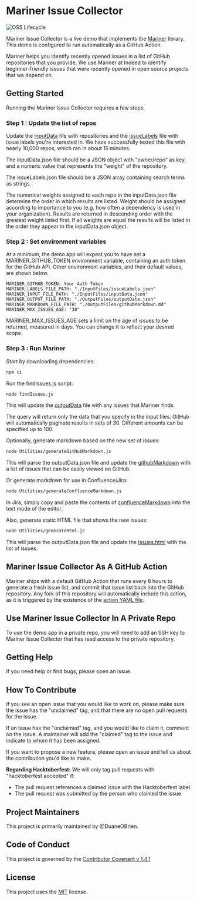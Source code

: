 # Mariner Issue Collector

![OSS Lifecycle](https://img.shields.io/osslifecycle/indeedeng/mariner-issue-collector.svg)

Mariner Issue Collector is a live demo that implements the [Mariner](https://github.com/indeedeng/mariner) library. This demo is configured to run automatically as a GitHub Action.

Mariner helps you identify recently opened issues in a list of GitHub repositories that you provide. We use Mariner at Indeed to identify beginner-friendly issues that were recently opened in open source projects that we depend on.

## Getting Started

Running the Mariner Issue Collector requires a few steps.

### Step 1 : Update the list of repos

Update the [inputData](./InputFiles/inputData.json) file with repositories and the [issueLabels](./InputFiles/issueLabels.json) file with issue labels you're interested in. We have successfully tested this file with nearly 10,000 repos, which ran in about 15 minutes. 

The inputData.json file should be a JSON object with "owner/repo" as key, and a numeric value that represents the "weight" of the repository. 

The issueLabels.json file should be a JSON array containing search terms as strings.

The numerical weights assigned to each repo in the inputData.json file determine the order in which results are listed. Weight should be assigned according to importance to you (e.g. how often a dependency is used in your organization). Results are returned in descending order with the greatest weight listed first. If all weights are equal the results will be listed in the order they appear in the inputData.json object.

### Step 2 : Set environment variables

At a minimum, the demo app will expect you to have set a MARINER_GITHUB_TOKEN environment variable, containing an auth token for the GitHub API. Other environment variables, and their default values, are shown below.

```
MARINER_GITHUB_TOKEN: Your Auth Token
MARINER_LABELS_FILE_PATH: "./InputFiles/issueLabels.json"
MARINER_INPUT_FILE_PATH: "./InputFiles/inputData.json"
MARINER_OUTPUT_FILE_PATH: "./OutputFiles/outputData.json"
MARINER_MARKDOWN_FILE_PATH: "./OutputFiles/githubMarkdown.md"
MARINER_MAX_ISSUES_AGE: "30"
```

MARINER_MAX_ISSUES_AGE sets a limit on the age of issues to be returned, measured in days. You can change it to reflect your desired scope.

### Step 3 : Run Mariner

Start by downloading dependencies:

```bash
npm ci
```

Run the findIssues.js script:

```bash
node findIssues.js
```

This will update the [outputData](./OutputFiles/outputData.json) file with any issues that Mariner finds.

The query will return only the data that you specify in the input files. GitHub will automatically paginate results in sets of 30. Different amounts can be specified up to 100.

Optionally, generate markdown based on the new set of issues:

```bash
node Utilities/generateGitHubMarkdown.js
```

This will parse the outputData.json file and update the [githubMarkdown](./OutputFiles/githubMarkdown.md) with a list of issues that can be easily viewed on GitHub.

Or generate markdown for use in Confluence/Jira:

```bash
node Utilities/generateConfluenceMarkdown.js
```

In Jira, simply copy and paste the contents of [confluenceMarkdown](./OutputFiles/confluenceMarkdown.md) into the text mode of the editor.

Also, generate static HTML file that shows the new issues:

```bash
node Utilities/generateHtml.js
```

This will parse the outputData.json file and update the [Issues.html](./OutputFiles/Issues.html) with the list of issues.

## Mariner Issue Collector As A GitHub Action

Mariner ships with a default GitHub Action that runs every 8 hours to generate a fresh issue list,
and commit that issue list back into the GitHub repository.
Any fork of this repository will automatically include this action,
as it is triggered by the existence of the [action YAML file](./.github/workflows/main.yml).

## Use Mariner Issue Collector In A Private Repo

To use the demo app in a private repo, you will need to add an SSH key to Mariner Issue Collector that has read access to the private repository.

## Getting Help

If you need help or find bugs, please open an issue.

## How To Contribute

If you see an open issue that you would like to work on, please make sure the issue has the "unclaimed" tag, and that there are no open pull requests for the issue.

If an issue has the "unclaimed" tag, and you would like to claim it, comment on the issue. A maintainer will add the "claimed" tag to the issue and indicate to whom it has been assigned.  

If you want to propose a new feature, please open an issue and tell us about the contribution you'd like to make. 

**Regarding Hacktoberfest:** We will only tag pull requests with "hacktoberfest accepted" if:
* The pull request references a claimed issue with the Hacktoberfest label
* The pull request was submitted by the person who claimed the issue

## Project Maintainers

This project is primarily maintained by @DuaneOBrien.

## Code of Conduct
This project is governed by the [Contributor Covenant v 1.4.1](CODE_OF_CONDUCT.md)

## License
This project uses the [MIT](LICENSE) license.
